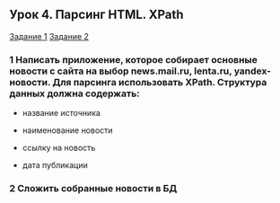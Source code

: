 ## Урок 4. Парсинг HTML. XPath

[Задание 1]()
[Задание 2]()

### 1 Написать приложение, которое собирает основные новости с сайта на выбор news.mail.ru, lenta.ru, yandex-новости. Для парсинга использовать XPath. Структура данных должна содержать:

- название источника

- наименование новости

- ссылку на новость

- дата публикации

### 2 Сложить собранные новости в БД
